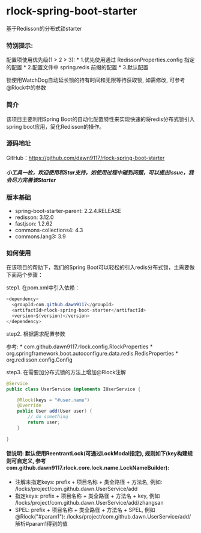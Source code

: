 # rlock-spring-boot-starter
基于Redisson的分布式锁starter

### 特别提示: 
配置项使用优先级(1 > 2 > 3):
    * 1.优先使用通过 RedissonProperties.config 指定的配置
    * 2.配置文件中 spring.redis 前缀的配置
    * 3.默认配置
    
锁使用WatchDog自动延长锁的持有时间和无限等待获取锁, 如需修改, 可参考@Rlock中的参数

### 简介
该项目主要利用Spring Boot的自动化配置特性来实现快速的将redis分布式锁引入spring boot应用，简化Redisson的操作。

### 源码地址
GitHub：https://github.com/dawn9117/rlock-spring-boot-starter

##### 小工具一枚，欢迎使用和Star支持，如使用过程中碰到问题，可以提出Issue，我会尽力完善该Starter

### 版本基础
* spring-boot-starter-parent: 2.2.4.RELEASE
* redisson: 3.12.0
* fastjson: 1.2.62
* commons-collections4: 4.3
* commons.lang3: 3.9

### 如何使用
在该项目的帮助下，我们的Spring Boot可以轻松的引入redis分布式锁，主需要做下面两个步骤：

step1. 在pom.xml中引入依赖：
``` java
<dependency>
  <groupId>com.github.dawn9117</groupId>
  <artifactId>rlock-spring-boot-starter</artifactId>
  <version>${version}</version>
</dependency>
```

step2. 根据需求配置参数

参考:
    * com.github.dawn9117.rlock.config.RlockProperties
    * org.springframework.boot.autoconfigure.data.redis.RedisProperties
    * org.redisson.config.Config


step3. 在需要加分布式锁的方法上增加@Rlock注解

``` java
@Service
public class UserService implements IUserService {

	@Rlock(keys = "#user.name")
	@Override
	public User add(User user) {
		// do something
		return user;
	}
	
}
```

#### 锁说明: 默认使用ReentrantLock(可通过LockModal指定), 规则如下(key构建规则可自定义, 参考 com.github.dawn9117.rlock.core.lock.name.LockNameBuilder): 
* 注解未指定keys: prefix + 项目名称 + 类全路径 + 方法名, 例如: /locks/project/com.github.dawn.UserService/add
* 指定keys: prefix + 项目名称 + 类全路径 + 方法名 + key, 例如 /locks/project/com.github.dawn.UserService/add/zhangsan
* SPEL: prefix + 项目名称 + 类全路径 + 方法名 + SPEL, 例如 @Rlock("#param1"): /locks/project/com.github.dawn.UserService/add/解析#param1得到的值
